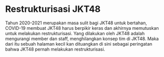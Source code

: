 # Restrukturisasi JKT48
Tahun 2020-2021 merupakan masa sulit bagi JKT48 untuk bertahan, COVID-19 membuat JKT48 harus berpikir keras dan akhirnya memutuskan untuk melakukan restrukturisasi. Yang dilakukan oleh JKT48 adalah mengurangi member dan staff, menghilangkan konsep tim di JKT48. Maka dari itu sebuah halaman kecil kan dituangkan di sini sebagai peringatan bahwa JKT48 pernah melakukan restrukturisasi.

